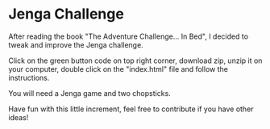 # Jenga Challenge

After reading the book "The Adventure Challenge... In Bed", I decided to tweak and improve the Jenga challenge.

Click on the green button code on top right corner, download zip, unzip it on your computer, double click on the "index.html" file and follow the instructions.

You will need a Jenga game and two chopsticks.

Have fun with this little increment, feel free to contribute if you have other ideas!
